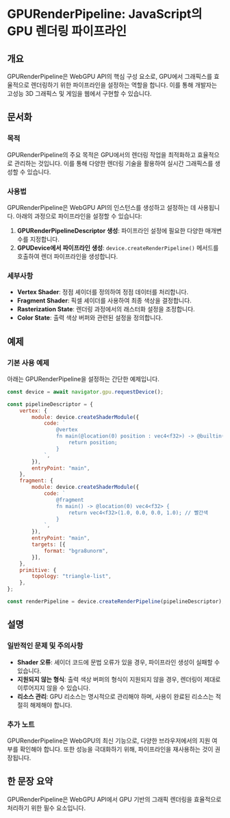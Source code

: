 <!--
Meta Description: # GPURenderPipeline: JavaScript의 GPU 렌더링 파이프라인 ## 개요 GPURenderPipeline은 WebGPU API의 핵심 구성 요소로, GPU에서 그래픽스를 효율적으로 렌더링하기 위한 파이프라인을 설정하는 역할을 합니다. 이를 통해 개...
Meta Keywords: 있습니다, device, gpu, 렌더링, 파이프라인
-->

# GPURenderPipeline: JavaScript의 GPU 렌더링 파이프라인

## 개요
GPURenderPipeline은 WebGPU API의 핵심 구성 요소로, GPU에서 그래픽스를 효율적으로 렌더링하기 위한 파이프라인을 설정하는 역할을 합니다. 이를 통해 개발자는 고성능 3D 그래픽스 및 게임을 웹에서 구현할 수 있습니다.

## 문서화

### 목적
GPURenderPipeline의 주요 목적은 GPU에서의 렌더링 작업을 최적화하고 효율적으로 관리하는 것입니다. 이를 통해 다양한 렌더링 기술을 활용하여 실시간 그래픽스를 생성할 수 있습니다.

### 사용법
GPURenderPipeline은 WebGPU API의 인스턴스를 생성하고 설정하는 데 사용됩니다. 아래의 과정으로 파이프라인을 설정할 수 있습니다:

1. **GPURenderPipelineDescriptor 생성**: 파이프라인 설정에 필요한 다양한 매개변수를 지정합니다.
2. **GPUDevice에서 파이프라인 생성**: `device.createRenderPipeline()` 메서드를 호출하여 렌더 파이프라인을 생성합니다.

### 세부사항
- **Vertex Shader**: 정점 셰이더를 정의하여 정점 데이터를 처리합니다.
- **Fragment Shader**: 픽셀 셰이더를 사용하여 최종 색상을 결정합니다.
- **Rasterization State**: 렌더링 과정에서의 래스터화 설정을 조정합니다.
- **Color State**: 출력 색상 버퍼와 관련된 설정을 정의합니다.

## 예제

### 기본 사용 예제
아래는 GPURenderPipeline을 설정하는 간단한 예제입니다.

```javascript
const device = await navigator.gpu.requestDevice();

const pipelineDescriptor = {
    vertex: {
        module: device.createShaderModule({
            code: `
                @vertex
                fn main(@location(0) position : vec4<f32>) -> @builtin(position) vec4<f32> {
                    return position;
                }
            `,
        }),
        entryPoint: "main",
    },
    fragment: {
        module: device.createShaderModule({
            code: `
                @fragment
                fn main() -> @location(0) vec4<f32> {
                    return vec4<f32>(1.0, 0.0, 0.0, 1.0); // 빨간색
                }
            `,
        }),
        entryPoint: "main",
        targets: [{
            format: "bgra8unorm",
        }],
    },
    primitive: {
        topology: "triangle-list",
    },
};

const renderPipeline = device.createRenderPipeline(pipelineDescriptor);
```

## 설명

### 일반적인 문제 및 주의사항
- **Shader 오류**: 셰이더 코드에 문법 오류가 있을 경우, 파이프라인 생성이 실패할 수 있습니다.
- **지원되지 않는 형식**: 출력 색상 버퍼의 형식이 지원되지 않을 경우, 렌더링이 제대로 이루어지지 않을 수 있습니다.
- **리소스 관리**: GPU 리소스는 명시적으로 관리해야 하며, 사용이 완료된 리소스는 적절히 해제해야 합니다.

### 추가 노트
GPURenderPipeline은 WebGPU의 최신 기능으로, 다양한 브라우저에서의 지원 여부를 확인해야 합니다. 또한 성능을 극대화하기 위해, 파이프라인을 재사용하는 것이 권장됩니다.

## 한 문장 요약
GPURenderPipeline은 WebGPU API에서 GPU 기반의 그래픽 렌더링을 효율적으로 처리하기 위한 필수 요소입니다.